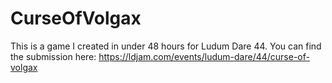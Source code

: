 # CurseOfVolgax
This is a game I created in under 48 hours for Ludum Dare 44. You can find the submission here: https://ldjam.com/events/ludum-dare/44/curse-of-volgax
